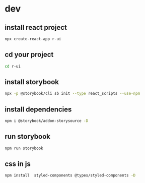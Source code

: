 # dev

## install react project

```sh
npx create-react-app r-ui
```

## cd your project

```sh
cd r-ui
```

## install storybook

```sh
npx -p @storybook/cli sb init --type react_scripts --use-npm
```

## install dependencies

```sh
npm i @storybook/addon-storysource -D
```

## run storybook

```sh
npm run storybook
```

## css in js

```sh
npm install  styled-components @types/styled-components -D
```
